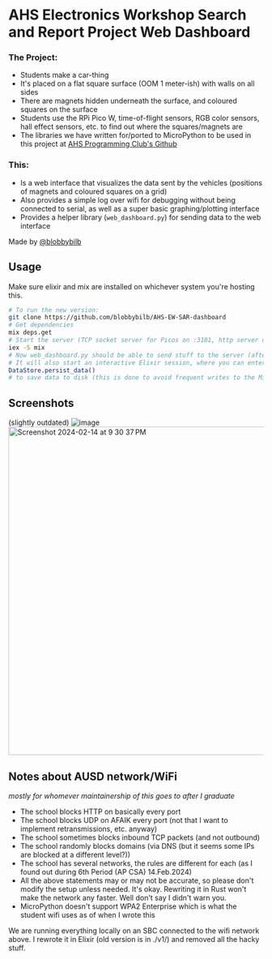 # AHS Electronics Workshop Search and Report Project Web Dashboard

### The Project:
- Students make a car-thing
- It's placed on a flat square surface (OOM 1 meter-ish) with walls on all sides
- There are magnets hidden underneath the surface, and coloured squares on the surface
- Students use the RPi Pico W, time-of-flight sensors, RGB color sensors, hall effect sensors, etc. to find out where the squares/magnets are
- The libraries we have written for/ported to MicroPython to be used in this project at [AHS Programming Club's Github](https://github.com/AHSPC)

### This:
- Is a web interface that visualizes the data sent by the vehicles (positions of magnets and coloured squares on a grid)
- Also provides a simple log over wifi for debugging without being connected to serial, as well as a super basic graphing/plotting interface
- Provides a helper library (`web_dashboard.py`) for sending data to the web interface

Made by [@blobbybilb](https://github.com/blobbybilb)

## Usage

Make sure elixir and mix are installed on whichever system you're hosting this.

```sh
# To run the new version:
git clone https://github.com/blobbybilb/AHS-EW-SAR-dashboard
# Get dependencies
mix deps.get
# Start the server (TCP socket server for Picos on :3101, http server on :3102)
iex -S mix
# Now web_dashboard.py should be able to send stuff to the server (after you put in the correct server IP)
# It will also start an interactive Elixir session, where you can enter:
DataStore.persist_data()
# to save data to disk (this is done to avoid frequent writes to the Micro SD and avoid wearing it out)
```

## Screenshots

(slightly outdated)
![image](https://github.com/blobbybilb/AHS_Electronics_pico_search_project_web_dashboard/assets/58201828/12c03934-407a-461c-b25b-2c1d57de6875)
<img width="648" alt="Screenshot 2024-02-14 at 9 30 37 PM" src="https://github.com/blobbybilb/AHS_Electronics_pico_search_project_web_dashboard/assets/58201828/0332f15e-98a4-465f-8359-c4d75afade2c">

## Notes about AUSD network/WiFi
*mostly for whomever maintainership of this goes to after I graduate*
- The school blocks HTTP on basically every port
- The school blocks UDP on AFAIK every port (not that I want to implement retransmissions, etc. anyway)
- The school sometimes blocks inbound TCP packets (and not outbound)
- The school randomly blocks domains (via DNS (but it seems some IPs are blocked at a different level?))
- The school has several networks, the rules are different for each (as I found out during 6th Period (AP CSA) 14.Feb.2024)
- All the above statements may or may not be accurate, so please don't modify the setup unless needed. It's okay. Rewriting it in Rust won't make the network any faster. Well don't say I didn't warn you.
- MicroPython doesn't support WPA2 Enterprise which is what the student wifi uses as of when I wrote this

We are running everything locally on an SBC connected to the wifi network above. I rewrote it in Elixir (old version is in ./v1/) and removed all the hacky stuff.
